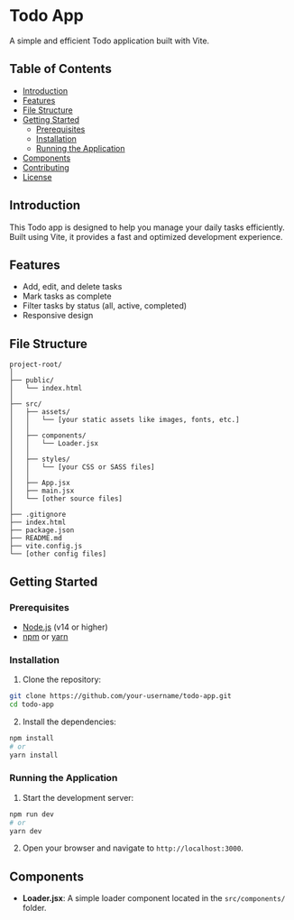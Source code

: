
# Todo App

A simple and efficient Todo application built with Vite.

## Table of Contents

- [Introduction](#introduction)
- [Features](#features)
- [File Structure](#file-structure)
- [Getting Started](#getting-started)
  - [Prerequisites](#prerequisites)
  - [Installation](#installation)
  - [Running the Application](#running-the-application)
- [Components](#components)
- [Contributing](#contributing)
- [License](#license)

## Introduction

This Todo app is designed to help you manage your daily tasks efficiently. Built using Vite, it provides a fast and optimized development experience.

## Features

- Add, edit, and delete tasks
- Mark tasks as complete
- Filter tasks by status (all, active, completed)
- Responsive design

## File Structure

```
project-root/
│
├── public/
│   └── index.html
│
├── src/
│   ├── assets/
│   │   └── [your static assets like images, fonts, etc.]
│   │
│   ├── components/
│   │   └── Loader.jsx
│   │
│   ├── styles/
│   │   └── [your CSS or SASS files]
│   │
│   ├── App.jsx
│   ├── main.jsx
│   └── [other source files]
│
├── .gitignore
├── index.html
├── package.json
├── README.md
├── vite.config.js
└── [other config files]
```

## Getting Started

### Prerequisites

- [Node.js](https://nodejs.org/) (v14 or higher)
- [npm](https://www.npmjs.com/) or [yarn](https://yarnpkg.com/)

### Installation

1. Clone the repository:

```sh
git clone https://github.com/your-username/todo-app.git
cd todo-app
```

2. Install the dependencies:

```sh
npm install
# or
yarn install
```

### Running the Application

1. Start the development server:

```sh
npm run dev
# or
yarn dev
```

2. Open your browser and navigate to `http://localhost:3000`.

## Components

- **Loader.jsx**: A simple loader component located in the `src/components/` folder.

